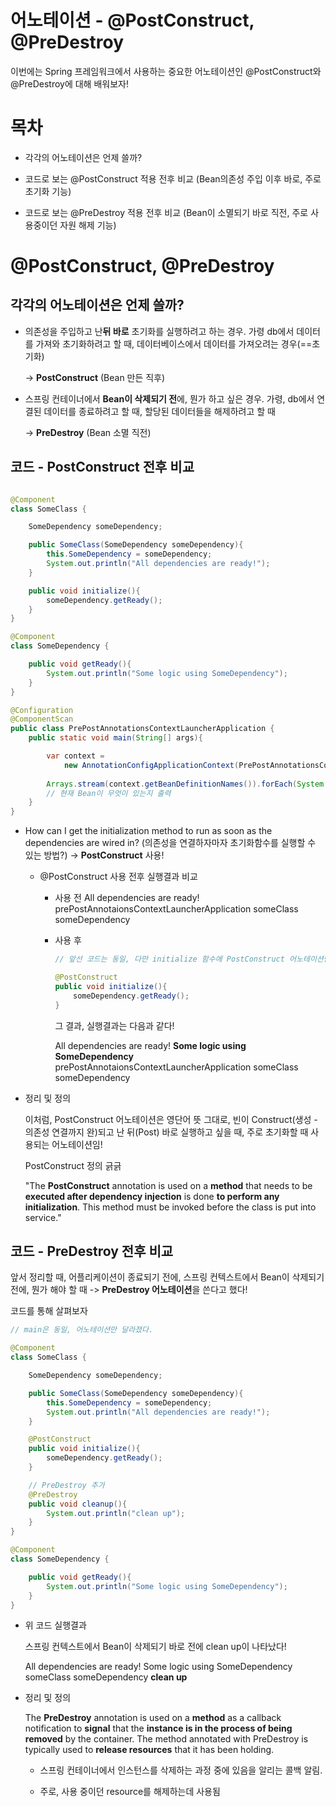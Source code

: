# 어노테이션 - @PostConstruct, @PreDestroy

이번에는 Spring 프레임워크에서 사용하는 중요한 어노테이션인 @PostConstruct와 @PreDestroy에 대해 배워보자!

# 목차

- 각각의 어노테이션은 언제 쓸까?

- 코드로 보는 @PostConstruct 적용 전후 비교 (Bean의존성 주입 이후 바로, 주로 초기화 기능)

- 코드로 보는 @PreDestroy 적용 전후 비교 (Bean이 소멸되기 바로 직전, 주로 사용중이던 자원 해제 기능)

# @PostConstruct, @PreDestroy

## 각각의 어노테이션은 언제 쓸까?

- 의존성을 주입하고 난**뒤 바로** 초기화를 실행하려고 하는 경우. 가령 db에서 데이터를 가져와 초기화하려고 할 때, 데이터베이스에서 데이터를 가져오려는 경우(==초기화)

    -> **PostConstruct** (Bean 만든 직후)

- 스프링 컨테이너에서 **Bean이 삭제되기 전**에, 뭔가 하고 싶은 경우. 가령, db에서 연결된 데이터를 종료하려고 할 때, 할당된 데이터들을 해제하려고 할 때

    -> **PreDestroy** (Bean 소멸 직전)

## 코드 - PostConstruct 전후 비교

```java

@Component
class SomeClass {

    SomeDependency someDependency;

    public SomeClass(SomeDependency someDependency){
        this.SomeDependency = someDependency;
        System.out.println("All dependencies are ready!");
    }

    public void initialize(){
        someDependency.getReady();
    }
}

@Component
class SomeDependency {

    public void getReady(){
        System.out.println("Some logic using SomeDependency");
    }
}

@Configuration
@ComponentScan
public class PrePostAnnotationsContextLauncherApplication {
    public static void main(String[] args){

        var context =
            new AnnotationConfigApplicationContext(PrePostAnnotationsContextLauncherApplication.class);
        
        Arrays.stream(context.getBeanDefinitionNames()).forEach(System.out::println);
        // 현재 Bean이 무엇이 있는지 출력
    }
}
```

- How can I get the initialization method to run as soon as the dependencies are wired in? (의존성을 연결하자마자 초기화함수를 실행할 수 있는 방법?) -> **PostConstruct** 사용!

    - @PostConstruct 사용 전후 실행결과 비교

        - 사용 전
            All dependencies are ready!
            prePostAnnotaionsContextLauncherApplication
            someClass
            someDependency
        
        - 사용 후
            ```java
            // 앞선 코드는 동일, 다만 initialize 함수에 PostConstruct 어노테이션만 추가

            @PostConstruct
            public void initialize(){
                someDependency.getReady();
            }
            ```

            그 결과, 실행결과는 다음과 같다!

            All dependencies are ready!
            **Some logic using SomeDependency**
            prePostAnnotaionsContextLauncherApplication
            someClass
            someDependency

- 정리 및 정의

    이처럼, PostConstruct 어노테이션은 영단어 뜻 그대로, 빈이 Construct(생성 - 의존성 연결까지 완)되고 난 뒤(Post) 바로 실행하고 싶을 때, 주로 초기화할 때 사용되는 어노테이션임! 

    PostConstruct 정의 긁긁
    
    "The **PostConstruct** annotation is used on a **method** that needs to be **executed after dependency injection** is done **to perform any initialization**. This method must be invoked before the class is put into service."

## 코드 - PreDestroy 전후 비교

앞서 정리할 때, 어플리케이션이 종료되기 전에, 스프링 컨텍스트에서 Bean이 삭제되기 전에, 뭔가 해야 할 때 -> **PreDestroy 어노테이션**을 쓴다고 했다!

코드를 통해 살펴보자

```java
// main은 동일, 어노테이션만 달라졌다.

@Component
class SomeClass {

    SomeDependency someDependency;

    public SomeClass(SomeDependency someDependency){
        this.SomeDependency = someDependency;
        System.out.println("All dependencies are ready!");
    }

    @PostConstruct
    public void initialize(){
        someDependency.getReady();
    }

    // PreDestroy 추가
    @PreDestroy
    public void cleanup(){
        System.out.println("clean up");
    }
}

@Component
class SomeDependency {

    public void getReady(){
        System.out.println("Some logic using SomeDependency");
    }
}

```

- 위 코드 실행결과

    스프링 컨텍스트에서 Bean이 삭제되기 바로 전에 clean up이 나타났다!

    All dependencies are ready!
    Some logic using SomeDependency
    someClass
    someDependency
    **clean up**

- 정리 및 정의

    The **PreDestroy** annotation is used on a **method** as a callback notification to **signal** that the **instance is in the process of being removed** by the container. The method annotated with PreDestroy is typically used to **release resources** that it has been holding.

    - 스프링 컨테이너에서 인스턴스를 삭제하는 과정 중에 있음을 알리는 콜백 알림.

    - 주로, 사용 중이던 resource를 해제하는데 사용됨